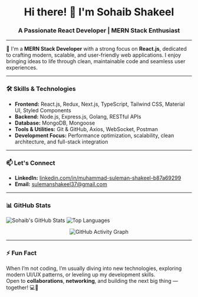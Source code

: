 <h1 align="center">Hi there! 👋 I'm Sohaib Shakeel</h1>
<h3 align="center">A Passionate React Developer | MERN Stack Enthusiast</h3>

---

🚀 I'm a **MERN Stack Developer** with a strong focus on **React.js**, dedicated to crafting modern, scalable, and user-friendly web applications. I enjoy bringing ideas to life through clean, maintainable code and seamless user experiences.

---

### 🛠️ Skills & Technologies

- **Frontend:** React.js, Redux, Next.js, TypeScript, Tailwind CSS, Material UI, Styled Components  
- **Backend:** Node.js, Express.js, Golang, RESTful APIs  
- **Database:** MongoDB, Mongoose  
- **Tools & Utilities:** Git & GitHub, Axios, WebSocket, Postman  
- **Development Focus:** Performance optimization, scalability, clean architecture, and full-stack integration

---

### 📫 Let's Connect

- **LinkedIn:** [linkedin.com/in/muhammad-suleman-shakeel-b87a69299](https://linkedin.com/in/muhammad-suleman-shakeel-b87a69299)  
- **Email:** sulemanshakeel37@gmail.com

---

### 📊 GitHub Stats

![Sohaib's GitHub Stats](https://github-readme-stats.vercel.app/api?username=sohaibs-liberary&show_icons=true&count_private=true&cache_seconds=1800&theme=radical)
![Top Languages](https://github-readme-stats.vercel.app/api/top-langs/?username=sohaibs-liberary&layout=compact&theme=radical)

<div align="center">
  <img src="https://github-readme-activity-graph.vercel.app/graph?username=sohaibs-liberary&theme=react-dark&bg_color=0D1117&color=00D8FF&line=00D8FF&point=FFFFFF&area_color=0D1117&area=true&hide_border=true" alt="GitHub Activity Graph" />
</div>

---

### ⚡ Fun Fact

When I’m not coding, I’m usually diving into new technologies, exploring modern UI/UX patterns, or leveling up my development skills.  
Open to **collaborations**, **networking**, and building the next big thing — together! 💻🚀
